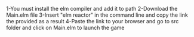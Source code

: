 1-You must install the elm compiler and add it to path
2-Download the Main.elm file
3-Insert "elm reactor" in the command line and copy the link the provided as a result
4-Paste the link to your browser and go to src folder and click on Main.elm to launch the game
